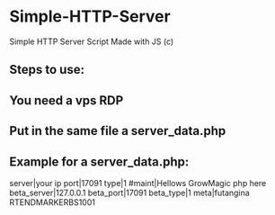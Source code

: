 # Simple-HTTP-Server
Simple HTTP Server Script Made with JS (c)


## Steps to use:
## You need a vps RDP
## Put in the same file a server_data.php
## Example for a server_data.php:
server|your ip
port|17091
type|1
#maint|Hellows GrowMagic php here
beta_server|127.0.0.1
beta_port|17091
beta_type|1
meta|futangina
RTENDMARKERBS1001
